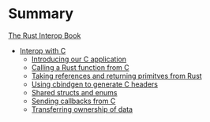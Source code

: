 # Summary

[The Rust Interop Book](index.md)
- [Interop with C](c-intro.md)
  - [Introducing our C application](c/initial.md)
  - [Calling a Rust function from C](c/calling-from-c.md)
  - [Taking references and returning primitves from Rust](c/parameter-and-return.md)
  - [Using cbindgen to generate C headers](c/cbindgen.md)
  - [Shared structs and enums](c/shared-types.md)
  - [Sending callbacks from C](c/callbacks.md)
  - [Transferring ownership of data](c/transferring-ownership.md)

[//]: # (  - [Returning Rust-allocated data]&#40;./chapter_01-07.md&#41;)
[//]: # (  - [Exposing C functions to Rust]&#40;./chapter_01-08.md&#41;)
[//]: # (  - [Holding on to C-allocated data]&#40;./chapter_01-09.md&#41;)
<!-- [Finishing touches (release builds / output)]&#40;./chapter_01-09.md&#41;) -->
<!-- [Finishing touches (using Result-type from parse_args)]&#40;./chapter_01-09.md&#41;) -->

[//]: # (- [Interop with C++]&#40;./chapter_02.md&#41;)
[//]: # (- [Interop with Objective-C]&#40;./chapter_02.md&#41;)
[//]: # (- [Interop with Swift]&#40;./chapter_02.md&#41;)
[//]: # (- [Interop with Kotlin]&#40;./chapter_02.md&#41;)
